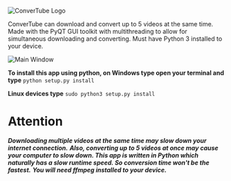 ![ConverTube Logo](https://github.com/sketchyboi14/ConverTube/blob/master/assets/ConverTube_Logo.png)

ConverTube can download and convert up to 5 videos at the same time. Made with the PyQT GUI toolkit with multithreading to allow for simultaneous downloading and converting. Must have Python 3 installed to your device.

![Main Window](https://github.com/sketchyboi14/ConverTube/blob/master/Screenshots/Main%20Window.png)

**To install this app using python, on Windows type open your terminal and type** ``python setup.py install``

**Linux devices type** ``sudo python3 setup.py install``


# Attention
***Downloading multiple videos at the same time may slow down your internet connection.***
***Also, converting up to 5 videos at once may cause your computer to slow down. This app is written in Python which naturally has a slow runtime speed. So conversion time won't be the fastest.***
***You will need ffmpeg installed to your device.***
